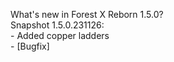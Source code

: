 What's new in Forest X Reborn 1.5.0?<br />
Snapshot 1.5.0.231126:
<br /> - Added copper ladders
<br /> - [Bugfix] 